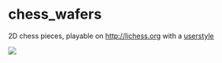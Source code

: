 # chess_wafers
2D chess pieces, playable on http://lichess.org with a [userstyle](https://userstyles.org/styles/153936/lichess-pieces-wafers)

![](https://i.imgur.com/pIBOhhf.png)
